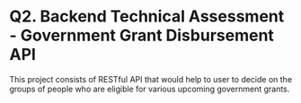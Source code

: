 # Q2. Backend Technical Assessment - Government Grant Disbursement API
This project consists of RESTful API that would help to user to decide on the groups of people who are eligible for various upcoming government grants.
